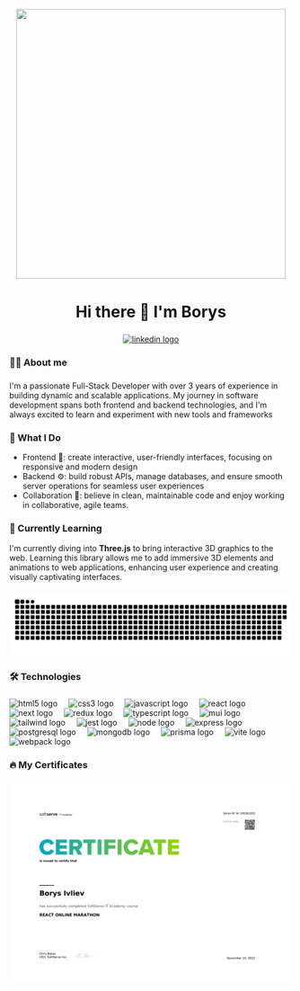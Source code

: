 <br clear="both">

<div align="center">
  <img src="https://i.giphy.com/media/v1.Y2lkPTc5MGI3NjExcHVxMXlha3kzeTF1bDU0eHF1ZjJ1a2VyOXpmbnA5eXdyYnQ5aXdyZiZlcD12MV9pbnRlcm5hbF9naWZfYnlfaWQmY3Q9Zw/QDjpIL6oNCVZ4qzGs7/giphy.gif" width="480" height="480"></img>
</div>

###

<h1 align="center">Hi there 👋 I'm Borys</h1>

###

<div align="center">
  <a href="https://www.linkedin.com/in/borys-ivliev-b78b82250/" target="_blank">
    <img src="https://img.shields.io/badge/LinkedIn-0077B5?style=for-the-badge&logo=linkedin&logoColor=white" height="25" alt="linkedin logo"  />
  </a>
</div>

###

<h3 align="left">👩‍💻  About me</h3>

###

<p align="left">I'm a passionate Full-Stack Developer with over 3 years of experience in building dynamic and scalable applications. My journey in software development spans both frontend and backend technologies, and I'm always excited to learn and experiment with new tools and frameworks</p>

###

<h3 align="left">🌟 What I Do</h3>

- Frontend 🎨: create interactive, user-friendly interfaces, focusing on responsive and modern design
- Backend ⚙️: build robust APIs, manage databases, and ensure smooth server operations for seamless user experiences
- Collaboration 🤝: believe in clean, maintainable code and enjoy working in collaborative, agile teams.

###

<h3 align="left">🌱 Currently Learning</h3>

I'm currently diving into <b>Three.js</b> to bring interactive 3D graphics to the web. Learning this library allows me to add immersive 3D elements and animations to web applications, enhancing user experience and creating visually captivating interfaces.

###

<p align="center">
 <img width="600" src="assets/github-snake.svg" alt="snake"/>
</p>

###

<h3 align="left">🛠️ Technologies</h3>

###

<div align="left">
  <img src="https://cdn.jsdelivr.net/gh/devicons/devicon/icons/html5/html5-original.svg" height="40" alt="html5 logo"  />
  <img width="12" />
  <img src="https://cdn.jsdelivr.net/gh/devicons/devicon/icons/css3/css3-original.svg" height="40" alt="css3 logo"  />
  <img width="12" />
  <img src="https://cdn.jsdelivr.net/gh/devicons/devicon/icons/javascript/javascript-original.svg" height="40" alt="javascript logo"  />
  <img width="12" />
  <img src="https://cdn.jsdelivr.net/gh/devicons/devicon/icons/react/react-original.svg" height="40" alt="react logo"  />
  <img width="12" />
  <img src="https://cdn.jsdelivr.net/gh/devicons/devicon/icons/nextjs/nextjs-original.svg" height="40" alt="next logo"  />
  <img width="12" />
  <img src="https://cdn.jsdelivr.net/gh/devicons/devicon/icons/redux/redux-original.svg" height="40" alt="redux logo"  />
  <img width="12" />
  <img src="https://cdn.jsdelivr.net/gh/devicons/devicon/icons/typescript/typescript-original.svg" height="40" alt="typescript logo"  />
  <img width="12" />
  <img src="https://cdn.jsdelivr.net/gh/devicons/devicon/icons/materialui/materialui-original.svg" height="40" alt="mui logo"  />
  <img width="12" />
  <img src="https://cdn.jsdelivr.net/gh/devicons/devicon/icons/tailwindcss/tailwindcss-original.svg" height="40" alt="tailwind logo"  />
  <img width="12" />
  <img src="https://cdn.jsdelivr.net/gh/devicons/devicon/icons/jest/jest-plain.svg" height="40" alt="jest logo"  />
  <img width="12" />
  <img src="https://cdn.jsdelivr.net/gh/devicons/devicon/icons/nodejs/nodejs-original.svg" height="40" alt="node logo"  />
  <img width="12" />
  <img src="https://cdn.jsdelivr.net/gh/devicons/devicon/icons/express/express-original.svg" height="40" alt="express logo"  />
  <img width="12" />
  <img src="https://cdn.jsdelivr.net/gh/devicons/devicon/icons/postgresql/postgresql-original.svg" height="40" alt="postgresql logo"  />
  <img width="12" />
  <img src="https://cdn.jsdelivr.net/gh/devicons/devicon/icons/mongodb/mongodb-original.svg" height="40" alt="mongodb logo"  />
  <img width="12" />
  <img src="https://cdn.jsdelivr.net/gh/devicons/devicon/icons/prisma/prisma-original.svg" height="40" alt="prisma logo"  />
  <img width="12" />
  <img src="https://cdn.jsdelivr.net/gh/devicons/devicon/icons/vitejs/vitejs-original.svg" height="40" alt="vite logo"  />
  <img width="12" />
  <img src="https://cdn.jsdelivr.net/gh/devicons/devicon/icons/webpack/webpack-original.svg" height="40" alt="webpack logo"  />
</div>

###

<h3 align="left">🔥 My Certificates</h3>

###

<div align="center">
  <img width="600" src="assets/softserve-certificate.jpg" alt="softserve"/>
</div>

###
